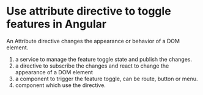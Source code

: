 # Use attribute directive to toggle features in Angular

An Attribute directive changes the appearance or behavior of a DOM element.



1. a service to manage the feature toggle state and publish the changes.
2. a directive to subscribe the changes and react to change the appearance of a DOM element
3. a component to trigger the feature toggle, can be route, button or menu. 
4. component which use the directive.



